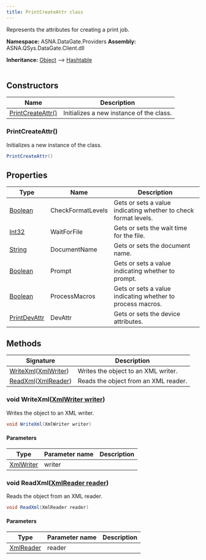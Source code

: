 ```yaml
---
title: PrintCreateAttr class
---
```


Represents the attributes for creating a print job.

**Namespace:** ASNA.DataGate.Providers
**Assembly:** ASNA.QSys.DataGate.Client.dll

**Inheritance:** [Object](https://docs.microsoft.com/en-us/dotnet/api/system.object) --> [Hashtable](https://learn.microsoft.com/en-us/dotnet/api/system.collections.hashtable?view=net-8.0)
<br>
<br>

## Constructors

| Name | Description |
| --- | --- |
| [PrintCreateAttr()](#printcreateattr-) | Initializes a new instance of the  class.

### PrintCreateAttr()

Initializes a new instance of the  class.

```cs
PrintCreateAttr()
```

## Properties

| Type | Name | Description
| --- | --- | --- 
| [Boolean](https://docs.microsoft.com/en-us/dotnet/api/system.boolean) | CheckFormatLevels | Gets or sets a value indicating whether to check format levels. |
| [Int32](https://learn.microsoft.com/en-us/dotnet/csharp/language-reference/builtin-types/integral-numeric-types) | WaitForFile | Gets or sets the wait time for the file. |
| [String](https://learn.microsoft.com/en-us/dotnet/api/system.string?view=net-8.0) | DocumentName | Gets or sets the document name. |
| [Boolean](https://docs.microsoft.com/en-us/dotnet/api/system.boolean) | Prompt | Gets or sets a value indicating whether to prompt. |
| [Boolean](https://docs.microsoft.com/en-us/dotnet/api/system.boolean) | ProcessMacros | Gets or sets a value indicating whether to process macros. |
| [PrintDevAttr](/reference/data-gate-providers/print-dev-attr.html) | DevAttr | Gets or sets the device attributes. |

## Methods

| Signature | Description |
| --- | --- |
| [WriteXml](#writexml-xmlwriter-)([XmlWriter](https://learn.microsoft.com/en-us/dotnet/api/system.xml.xmlwriter?view=net-8.0)) | Writes the object to an XML writer.
| [ReadXml](#readxml-xmlreader-)([XmlReader](https://learn.microsoft.com/en-us/dotnet/api/system.xml.xmlreader?view=net-8.0)) | Reads the object from an XML reader.

### void WriteXml([XmlWriter writer](https://learn.microsoft.com/en-us/dotnet/api/system.xml.xmlwriter?view=net-8.0))

Writes the object to an XML writer.

```cs
void WriteXml(XmlWriter writer)
```

#### Parameters
| Type | Parameter name | Description
| --- | --- | ---
| [XmlWriter](https://learn.microsoft.com/en-us/dotnet/api/system.xml.xmlwriter?view=net-8.0) | writer | 

### void ReadXml([XmlReader reader](https://learn.microsoft.com/en-us/dotnet/api/system.xml.xmlreader?view=net-8.0))

Reads the object from an XML reader.

```cs
void ReadXml(XmlReader reader)
```

#### Parameters
| Type | Parameter name | Description
| --- | --- | ---
| [XmlReader](https://learn.microsoft.com/en-us/dotnet/api/system.xml.xmlreader?view=net-8.0) | reader | 
